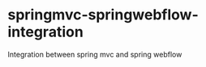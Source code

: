 springmvc-springwebflow-integration
===================================

Integration between spring mvc and spring webflow
